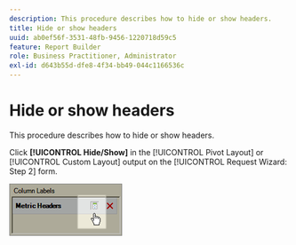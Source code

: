 ```yaml
---
description: This procedure describes how to hide or show headers.
title: Hide or show headers
uuid: ab0ef56f-3531-48fb-9456-1220718d59c5
feature: Report Builder
role: Business Practitioner, Administrator
exl-id: d643b55d-dfe8-4f34-bb49-044c1166536c
---
```

# Hide or show headers

This procedure describes how to hide or show headers.

Click **[!UICONTROL Hide/Show]** in the [!UICONTROL Pivot Layout] or [!UICONTROL Custom Layout] output on the [!UICONTROL Request Wizard: Step 2] form.

![](assets/hide_show_header.png)
